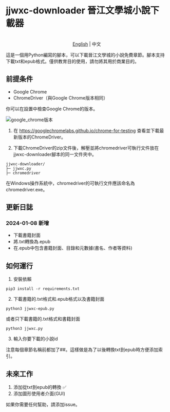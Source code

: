 # jjwxc-downloader 晉江文學城小說下載器
<p align="center">
    <br> <a href="README.md">English</a> | 中文
</p>
這是一個用Python編寫的腳本，可以下載晉江文學城的小說免費章節。腳本支持下載txt和epub格式。僅供教育目的使用，請勿將其用於商業目的。

## 前提条件
- Google Chrome
- ChromeDriver（與Google Chrome版本相同）

你可以在設置中檢查Google Chrome的版本。

![google_chrome版本](check-chrome-version.png)

1. 在 https://googlechromelabs.github.io/chrome-for-testing 查看並下載最新版本的ChromeDriver。

2. 下載ChromeDriver的zip文件後，解壓並將chromedriver可執行文件放在jjwxc-downloader腳本的同一文件夾中。
```plaintext
jjwxc-downloader/
├─ jjwxc.py
├─ chromedriver
```
在Windows操作系統中，chromedriver的可執行文件應該命名為chromedriver.exe。

## 更新日誌
### 2024-01-08 新增
- 下載書籍封面
- 將.txt轉換為.epub
- 在.epub中包含書籍封面、目錄和元數據(書名、作者等資料) 

## 如何運行
1. 安裝依賴
```plaintext
pip3 install -r requirements.txt
```
2. 下載書籍的.txt格式和.epub格式以及書籍封面
```plaintext
python3 jjwxc-epub.py
```
或者只下載書籍的.txt格式和書籍封面
```plaintext
python3 jjwxc.py
```
3. 輸入你要下載的小說id

注意每個章節名稱前都加了##。這樣做是為了以後轉換txt到epub時方便添加索引。

## 未來工作
1. 添加從txt到epub的轉換 ✅
2. 添加圖形使用者介面(GUI)

如果你需要任何幫助，請添加issue。